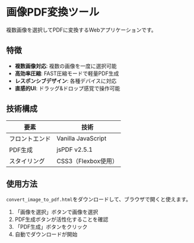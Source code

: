 # 画像PDF変換ツール

複数画像を選択してPDFに変換するWebアプリケーションです。

## 特徴
- **複数画像対応**: 複数の画像を一度に選択可能
- **高効率圧縮**: FAST圧縮モードで軽量PDF生成
- **レスポンシブデザイン**: 各種デバイスに対応
- **直感的UI**: ドラッグ&ドロップ感覚で操作可能

## 技術構成
| 要素 | 技術 |
|------|------|
| フロントエンド | Vanilla JavaScript |
| PDF生成 | jsPDF v2.5.1 |
| スタイリング | CSS3（Flexbox使用） |

## 使用方法
`convert_image_to_pdf.html`をダウンロードして、ブラウザで開くと使えます。

1. 「画像を選択」ボタンで画像を選択
2. PDF生成ボタンが活性化することを確認
3. 「PDF生成」ボタンをクリック
4. 自動でダウンロードが開始
